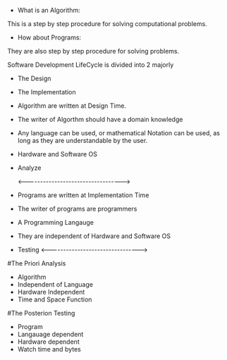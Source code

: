 * What is an Algorithm:

This is a step by step procedure for solving computational problems.

* How about Programs: 

They are also step by step procedure for solving problems.

Software Development LifeCycle is divided into 2 majorly

* The Design
* The Implementation

* Algorithm are written at Design Time.
* The writer of Algorthm should have a domain knowledge
* Any language can be used, or mathematical Notation can be used, as long as they are understandable by the user.
* Hardware and Software OS
* Analyze 

  <---------------------------------->

* Programs  are written at Implementation Time 
* The writer of programs are programmers
* A Programming Langauge
* They are independent of Hardware and Software OS 
* Testing 
  <-------------------------------->

#The Priori Analysis
* Algorithm
* Independent of Language
* Hardware Independent
* Time and Space Function


#The Posterion Testing
* Program
* Langauage dependent
* Hardware dependent
* Watch time and bytes
